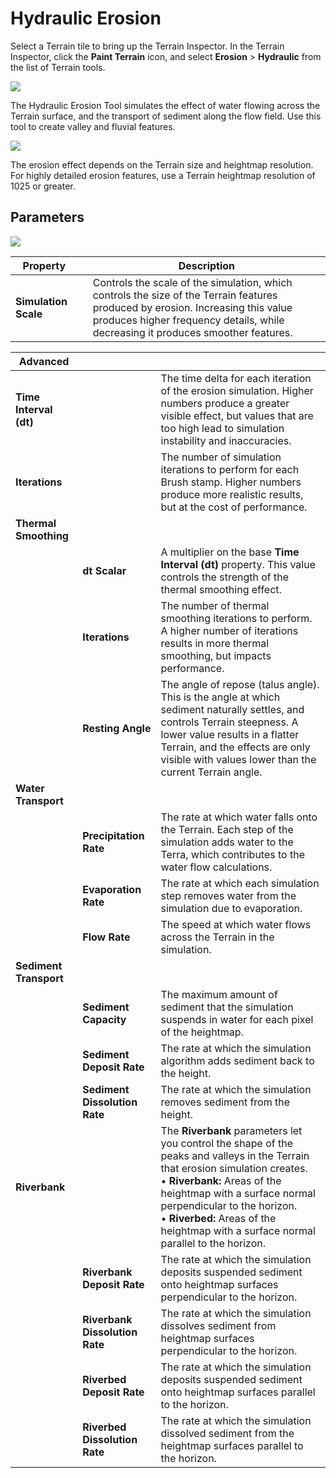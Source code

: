 

# Hydraulic Erosion

Select a Terrain tile to bring up the Terrain Inspector. In the Terrain Inspector, click the **Paint Terrain** icon, and select **Erosion** > **Hydraulic** from the list of Terrain tools.

![](images/2-31-hydraulic-erosion-01.png)

The Hydraulic Erosion Tool simulates the effect of water flowing across the Terrain surface, and the transport of sediment along the flow field. Use this tool to create valley and fluvial features.

![](images/2-31-hydraulic-erosion-03.png)

The erosion effect depends on the Terrain size and heightmap resolution. For highly detailed erosion features, use a Terrain heightmap resolution of 1025 or greater.

## Parameters

![](images/2-31-hydraulic-erosion-02.png)

| **Property** | | **Description** |
| ---- | ---- | ---- |
| **Simulation Scale** | | Controls the scale of the simulation, which controls the size of the Terrain features produced by erosion. Increasing this value produces higher frequency details, while decreasing it produces smoother features. |

| **Advanced**     |      |      |
| ---- | ---- | ---- |
| **Time Interval (dt)**         || The time delta for each iteration of the erosion simulation. Higher numbers produce a greater visible effect, but values that are too high lead to simulation instability and inaccuracies. |
| **Iterations**                 || The number of simulation iterations to perform for each Brush stamp. Higher numbers produce more realistic results, but at the cost of performance. |
| **Thermal Smoothing**          ||                                                              |
|| **dt Scalar**                  | A multiplier on the base **Time Interval (dt)** property. This value controls the strength of the thermal smoothing effect. |
|| **Iterations**                 | The number of thermal smoothing iterations to perform. A higher number of iterations results in more thermal smoothing, but impacts performance. |
|| **Resting Angle**              | The angle of repose (talus angle). This is the angle at which sediment naturally settles, and controls Terrain steepness. A lower value results in a flatter Terrain, and the effects are only visible with values lower than the current Terrain angle. |
| **Water Transport**            ||                                                              |
|| **Precipitation Rate**         | The rate at which water falls onto the Terrain. Each step of the simulation adds water to the Terra, which contributes to the water flow calculations. |
|| **Evaporation Rate**           | The rate at which each simulation step removes water from the simulation due to evaporation. |
|| **Flow Rate**                  | The speed at which water flows across the Terrain in the simulation. |
| **Sediment Transport**         ||                                                              |
|| **Sediment Capacity**          | The maximum amount of sediment that the simulation suspends in water for each pixel of the heightmap. |
|| **Sediment Deposit Rate**      | The rate at which the simulation algorithm adds sediment back to the height. |
|| **Sediment Dissolution Rate**  | The rate at which the simulation removes sediment from the height. |
| **Riverbank**                  || The **Riverbank** parameters let you control the shape of the peaks and valleys in the Terrain that erosion simulation creates.<br />&#8226; **Riverbank:** Areas of the heightmap with a surface normal perpendicular to the horizon.<br />&#8226; **Riverbed:** Areas of the heightmap with a surface normal parallel to the horizon. |
|| **Riverbank Deposit Rate**     | The rate at which the simulation deposits suspended sediment onto heightmap surfaces perpendicular to the horizon. |
|| **Riverbank Dissolution Rate** | The rate at which the simulation dissolves sediment from heightmap surfaces perpendicular to the horizon. |
|| **Riverbed Deposit Rate**      | The rate at which the simulation deposits suspended sediment onto heightmap surfaces parallel to the horizon. |
|| **Riverbed Dissolution Rate**  | The rate at which  the simulation dissolved sediment from the heightmap surfaces parallel to the horizon. |
